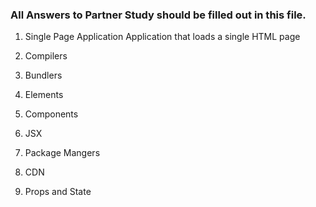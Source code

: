 ### All Answers to Partner Study should be filled out in this file.

1. Single Page Application
Application that loads a single HTML page

2. Compilers

3. Bundlers

4. Elements

5. Components

6. JSX

7. Package Mangers

8. CDN

9. Props and State

